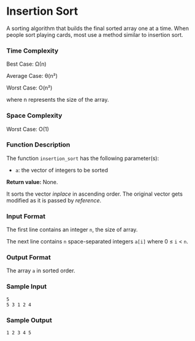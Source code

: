 # Insertion Sort

A sorting algorithm that builds the final sorted array one at a time. When people sort playing cards, most use a method similar to insertion sort.


### Time Complexity

Best Case: Ω(n)

Average Case: θ(n²)

Worst Case: O(n²)

where n represents the size of the array.


### Space Complexity

Worst Case: O(1)


### Function Description

The function `insertion_sort` has the following parameter(s):

* `a`: the vector of integers to be sorted

**Return value:** None.

It sorts the vector _inplace_ in ascending order. The original vector gets modified as it is passed by _reference_.


### Input Format

The first line contains an integer `n`, the size of array.

The next line contains `n` space-separated integers `a[i]` where 0 ≤ `i` < `n`.


### Output Format

The array `a` in sorted order.


### Sample Input

```
5
5 3 1 2 4
```


### Sample Output

```
1 2 3 4 5
```